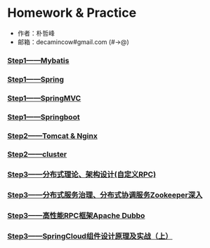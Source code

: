 # Homework & Practice

* 作者：朴哲峰
* 邮箱：decamincow#gmail.com (#->@)

### [Step1——Mybatis](./Step1/Mybatis.md)
### [Step1——Spring](./Step2/Spring.md)
### [Step1——SpringMVC](./Step3/SpringMVC.md)
### [Step1——Springboot](./Step4/Springboot.md)
### [Step2——Tomcat & Nginx](./Step5/Tomcat&Nginx.md)
### [Step2——cluster](./Step6/cluster.md)
### [Step3——分布式理论、架构设计(自定义RPC)](./Step7/分布式理论、架构设计(自定义RPC).md)
### [Step3——分布式服务治理、分布式协调服务Zookeeper深入](./Step8/分布式服务治理、分布式协调服务Zookeeper深入.md)
### [Step3——高性能RPC框架Apache Dubbo](./Step9/高性能RPC框架ApacheDubbo.md)
### [Step3——SpringCloud组件设计原理及实战（上）](./Step10/SpringCloud组件设计原理及实战（上）.md)